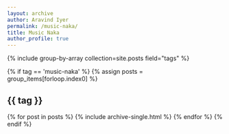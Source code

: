 ```yaml
---
layout: archive
author: Aravind Iyer
permalink: /music-naka/
title: Music Naka
author_profile: true
---
```


{% include group-by-array collection=site.posts field="tags" %}

{% if tag == 'music-naka' %}
  {% assign posts = group_items[forloop.index0] %}
  <h2 id="{{ tag | slugify }}" class="archive__subtitle">{{ tag }}</h2>
  {% for post in posts %}
    {% include archive-single.html %}
  {% endfor %}
{% endif %}
